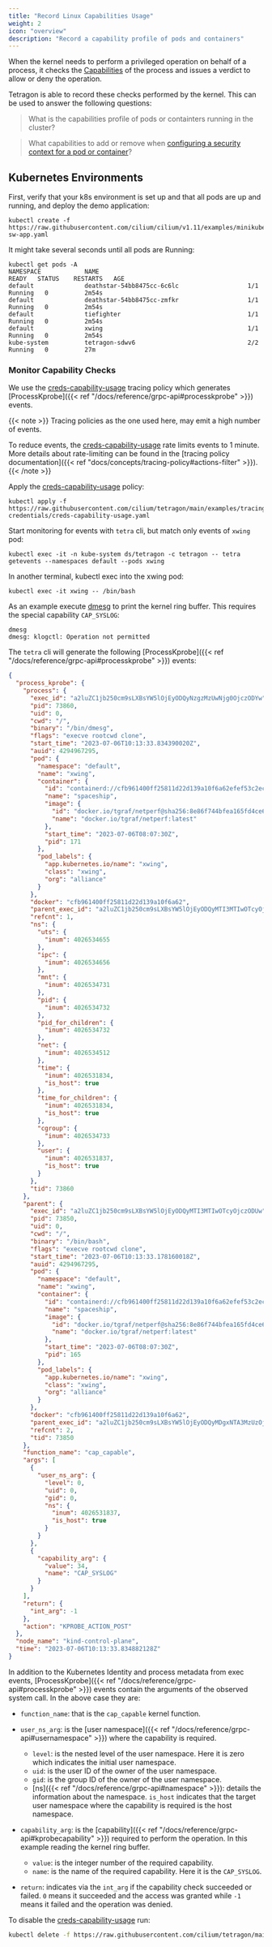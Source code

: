 ```yaml
---
title: "Record Linux Capabilities Usage"
weight: 2
icon: "overview"
description: "Record a capability profile of pods and containers"
---
```


When the kernel needs to perform a privileged operation on behalf of a process, it checks
the [Capabilities](https://man7.org/linux/man-pages/man7/capabilities.7.html) of the process
and issues a verdict to allow or deny the operation.

Tetragon is able to record these checks performed by the kernel. This can be used to answer
the following questions:

> What is the capabilities profile of pods or containters running in the cluster?

> What capabilities to add or remove when [configuring a security context for a pod or container](https://kubernetes.io/docs/tasks/configure-pod-container/security-context/#set-capabilities-for-a-container)?

## Kubernetes Environments

First, verify that your k8s environment is set up and that all pods are up and running, and deploy the demo application:

```shell-session
kubectl create -f https://raw.githubusercontent.com/cilium/cilium/v1.11/examples/minikube/http-sw-app.yaml
```

It might take several seconds until all pods are Running:

```shell-session
kubectl get pods -A
NAMESPACE            NAME                                         READY   STATUS    RESTARTS   AGE
default              deathstar-54bb8475cc-6c6lc                   1/1     Running   0          2m54s
default              deathstar-54bb8475cc-zmfkr                   1/1     Running   0          2m54s
default              tiefighter                                   1/1     Running   0          2m54s
default              xwing                                        1/1     Running   0          2m54s
kube-system          tetragon-sdwv6                               2/2     Running   0          27m
```

### Monitor Capability Checks

We use the [creds-capability-usage](https://raw.githubusercontent.com/cilium/tetragon/main/examples/tracingpolicy/process-credentials/creds-capability-usage.yaml) tracing policy which generates [ProcessKprobe]({{< ref "/docs/reference/grpc-api#processkprobe" >}}) events.

{{< note >}}
Tracing policies as the one used here, may emit a high number of events.

To reduce events, the [creds-capability-usage](https://raw.githubusercontent.com/cilium/tetragon/main/examples/tracingpolicy/process-credentials/creds-capability-usage.yaml) rate limits events to 1 minute. More details about rate-limiting can be found in the [tracing policy documentation]({{< ref "docs/concepts/tracing-policy#actions-filter" >}}).
{{< /note >}}

Apply the [creds-capability-usage](https://raw.githubusercontent.com/cilium/tetragon/main/examples/tracingpolicy/process-credentials/creds-capability-usage.yaml) policy:
```shell-session
kubectl apply -f https://raw.githubusercontent.com/cilium/tetragon/main/examples/tracingpolicy/process-credentials/creds-capability-usage.yaml
```

Start monitoring for events with `tetra` cli, but match only events of `xwing` pod:
```shell-session
kubectl exec -it -n kube-system ds/tetragon -c tetragon -- tetra getevents --namespaces default --pods xwing
```

In another terminal, kubectl exec into the xwing pod:
```shell-session
kubectl exec -it xwing -- /bin/bash
```

As an example execute [dmesg](https://man7.org/linux/man-pages/man1/dmesg.1.html) to print the kernel ring buffer. This requires the special capability `CAP_SYSLOG`:

```shell-session
dmesg
dmesg: klogctl: Operation not permitted
```

The `tetra` cli will generate the following [ProcessKprobe]({{< ref "/docs/reference/grpc-api#processkprobe" >}}) events:

```json
{
  "process_kprobe": {
    "process": {
      "exec_id": "a2luZC1jb250cm9sLXBsYW5lOjEyODQyNzgzMzUwNjg0OjczODYw",
      "pid": 73860,
      "uid": 0,
      "cwd": "/",
      "binary": "/bin/dmesg",
      "flags": "execve rootcwd clone",
      "start_time": "2023-07-06T10:13:33.834390020Z",
      "auid": 4294967295,
      "pod": {
        "namespace": "default",
        "name": "xwing",
        "container": {
          "id": "containerd://cfb961400ff25811d22d139a10f6a62efef53c2ecc11af47bc911a7f9a2ac1f7",
          "name": "spaceship",
          "image": {
            "id": "docker.io/tgraf/netperf@sha256:8e86f744bfea165fd4ce68caa05abc96500f40130b857773186401926af7e9e6",
            "name": "docker.io/tgraf/netperf:latest"
          },
          "start_time": "2023-07-06T08:07:30Z",
          "pid": 171
        },
        "pod_labels": {
          "app.kubernetes.io/name": "xwing",
          "class": "xwing",
          "org": "alliance"
        }
      },
      "docker": "cfb961400ff25811d22d139a10f6a62",
      "parent_exec_id": "a2luZC1jb250cm9sLXBsYW5lOjEyODQyMTI3MTIwOTcyOjczODUw",
      "refcnt": 1,
      "ns": {
        "uts": {
          "inum": 4026534655
        },
        "ipc": {
          "inum": 4026534656
        },
        "mnt": {
          "inum": 4026534731
        },
        "pid": {
          "inum": 4026534732
        },
        "pid_for_children": {
          "inum": 4026534732
        },
        "net": {
          "inum": 4026534512
        },
        "time": {
          "inum": 4026531834,
          "is_host": true
        },
        "time_for_children": {
          "inum": 4026531834,
          "is_host": true
        },
        "cgroup": {
          "inum": 4026534733
        },
        "user": {
          "inum": 4026531837,
          "is_host": true
        }
      },
      "tid": 73860
    },
    "parent": {
      "exec_id": "a2luZC1jb250cm9sLXBsYW5lOjEyODQyMTI3MTIwOTcyOjczODUw",
      "pid": 73850,
      "uid": 0,
      "cwd": "/",
      "binary": "/bin/bash",
      "flags": "execve rootcwd clone",
      "start_time": "2023-07-06T10:13:33.178160018Z",
      "auid": 4294967295,
      "pod": {
        "namespace": "default",
        "name": "xwing",
        "container": {
          "id": "containerd://cfb961400ff25811d22d139a10f6a62efef53c2ecc11af47bc911a7f9a2ac1f7",
          "name": "spaceship",
          "image": {
            "id": "docker.io/tgraf/netperf@sha256:8e86f744bfea165fd4ce68caa05abc96500f40130b857773186401926af7e9e6",
            "name": "docker.io/tgraf/netperf:latest"
          },
          "start_time": "2023-07-06T08:07:30Z",
          "pid": 165
        },
        "pod_labels": {
          "app.kubernetes.io/name": "xwing",
          "class": "xwing",
          "org": "alliance"
        }
      },
      "docker": "cfb961400ff25811d22d139a10f6a62",
      "parent_exec_id": "a2luZC1jb250cm9sLXBsYW5lOjEyODQyMDgxNTA3MzUzOjczODQx",
      "refcnt": 2,
      "tid": 73850
    },
    "function_name": "cap_capable",
    "args": [
      {
        "user_ns_arg": {
          "level": 0,
          "uid": 0,
          "gid": 0,
          "ns": {
            "inum": 4026531837,
            "is_host": true
          }
        }
      },
      {
        "capability_arg": {
          "value": 34,
          "name": "CAP_SYSLOG"
        }
      }
    ],
    "return": {
      "int_arg": -1
    },
    "action": "KPROBE_ACTION_POST"
  },
  "node_name": "kind-control-plane",
  "time": "2023-07-06T10:13:33.834882128Z"
}
```

In addition to the Kubernetes Identity and process metadata from exec events, [ProcessKprobe]({{< ref "/docs/reference/grpc-api#processkprobe" >}}) events contain the arguments of the observed system call. In the above case they are:

* `function_name`: that is the `cap_capable` kernel function.

* `user_ns_arg`: is the [user namespace]({{< ref "/docs/reference/grpc-api#usernamespace" >}}) where the capability is required.

   * `level`: is the nested level of the user namespace. Here it is zero which indicates the initial user namespace.
   * `uid`: is the user ID of the owner of the user namespace.
   * `gid`: is the group ID of the owner of the user namespace.
   * [ns]({{< ref "/docs/reference/grpc-api#namespace" >}}): details the information about the namespace. `is_host` indicates that the target user namespace where the capability is required is the host namespace.

* `capability_arg`: is the [capability]({{< ref "/docs/reference/grpc-api#kprobecapability" >}}) required to perform the operation. In this example reading the kernel ring buffer.

   * `value`: is the integer number of the required capability.
   * `name`: is the name of the required capability. Here it is the `CAP_SYSLOG`.

* `return`: indicates via the `int_arg` if the capability check succeeded or failed. `0` means it succeeded and the access was granted while `-1` means it failed and the operation was denied.

To disable the [creds-capability-usage](https://raw.githubusercontent.com/cilium/tetragon/main/examples/tracingpolicy/process-credentials/creds-capability-usage.yaml) run:

```bash
kubectl delete -f https://raw.githubusercontent.com/cilium/tetragon/main/examples/tracingpolicy/process-credentials/creds-capability-usage.yaml
```
